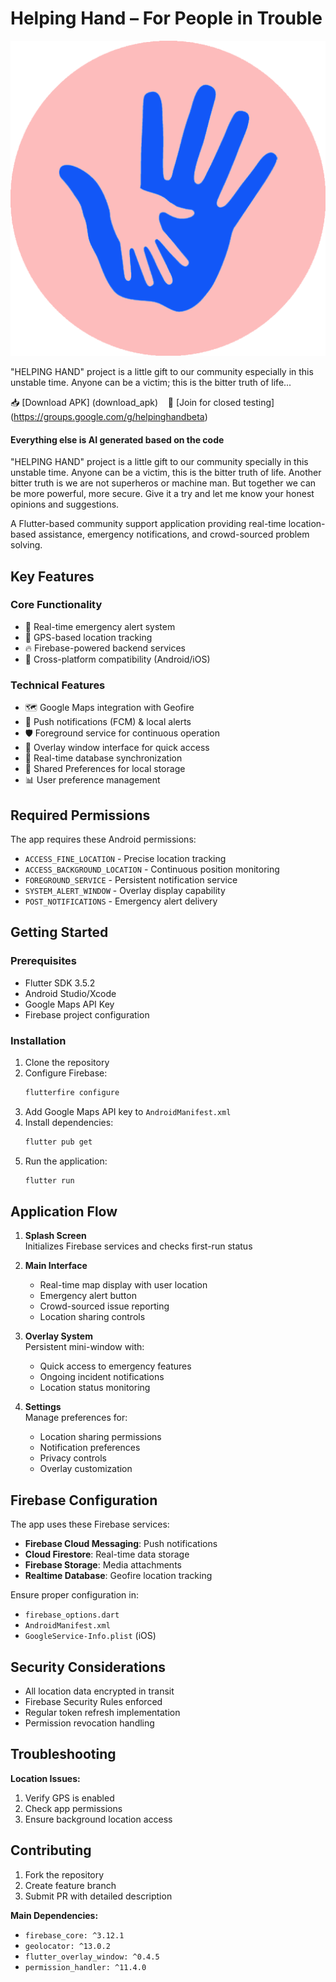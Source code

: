 # Helping Hand – For People in Trouble

![App Logo](media/image/hh-logo.png)

"HELPING HAND" project is a little gift to our community especially in this unstable time. Anyone can be a victim; this is the bitter truth of life...

📥 [Download APK] (download_apk)   
🛒 [Join for closed testing] (https://groups.google.com/g/helpinghandbeta)


#### Everything else is AI generated based on the code
    
  "HELPING HAND" project is a little gift to our community specially in this unstable time. Anyone can be a victim, this is the bitter truth of life. Another bitter truth is we are not superheros or machine man. But together we can be more powerful, more secure. Give it a try and let me know your honest opinions and suggestions. 


A Flutter-based community support application providing real-time location-based assistance, emergency notifications, and crowd-sourced problem solving.

## Key Features

### Core Functionality
- 🚨 Real-time emergency alert system
- 📍 GPS-based location tracking
- 🔥 Firebase-powered backend services
- 📱 Cross-platform compatibility (Android/iOS)

### Technical Features
- 🗺️ Google Maps integration with Geofire
- 🔔 Push notifications (FCM) & local alerts
- 🛡️ Foreground service for continuous operation
- 📲 Overlay window interface for quick access
- 🔄 Real-time database synchronization
- 🔐 Shared Preferences for local storage
- 📊 User preference management

## Required Permissions
The app requires these Android permissions:
- `ACCESS_FINE_LOCATION` - Precise location tracking
- `ACCESS_BACKGROUND_LOCATION` - Continuous position monitoring
- `FOREGROUND_SERVICE` - Persistent notification service
- `SYSTEM_ALERT_WINDOW` - Overlay display capability
- `POST_NOTIFICATIONS` - Emergency alert delivery

## Getting Started

### Prerequisites
- Flutter SDK 3.5.2
- Android Studio/Xcode
- Google Maps API Key
- Firebase project configuration

### Installation
1. Clone the repository
2. Configure Firebase:
   ```bash
   flutterfire configure
   ```
3. Add Google Maps API key to `AndroidManifest.xml`
4. Install dependencies:
   ```bash
   flutter pub get
   ```
5. Run the application:
   ```bash
   flutter run
   ```

## Application Flow

1. **Splash Screen**  
   Initializes Firebase services and checks first-run status

2. **Main Interface**  
   - Real-time map display with user location
   - Emergency alert button
   - Crowd-sourced issue reporting
   - Location sharing controls

3. **Overlay System**  
   Persistent mini-window with:
   - Quick access to emergency features
   - Ongoing incident notifications
   - Location status monitoring

4. **Settings**  
   Manage preferences for:
   - Location sharing permissions
   - Notification preferences
   - Privacy controls
   - Overlay customization

## Firebase Configuration
The app uses these Firebase services:
- **Firebase Cloud Messaging**: Push notifications
- **Cloud Firestore**: Real-time data storage
- **Firebase Storage**: Media attachments
- **Realtime Database**: Geofire location tracking

Ensure proper configuration in:
- `firebase_options.dart`
- `AndroidManifest.xml`
- `GoogleService-Info.plist` (iOS)

## Security Considerations
- All location data encrypted in transit
- Firebase Security Rules enforced
- Regular token refresh implementation
- Permission revocation handling

## Troubleshooting
**Location Issues:**
1. Verify GPS is enabled
2. Check app permissions
3. Ensure background location access


## Contributing
1. Fork the repository
2. Create feature branch
3. Submit PR with detailed description

**Main Dependencies:**
- `firebase_core: ^3.12.1`
- `geolocator: ^13.0.2`
- `flutter_overlay_window: ^0.4.5`
- `permission_handler: ^11.4.0`
